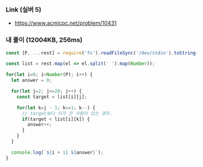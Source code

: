 ### Link (실버 5)    

- https://www.acmicpc.net/problem/10431  

### 내 풀이 (12004KB, 256ms)  

```javascript
const [P, ...rest] = require('fs').readFileSync('/dev/stdin').toString().trim().split('\n');

const list = rest.map(el => el.split(' ').map(Number));

for(let i=0; i<Number(P); i++) {
  let answer = 0;

  for(let j=2; j<=20; j++) {
    const target = list[i][j];

    for(let k=j - 1; k>=1; k--) {
      // target보다 키가 큰 사람이 있는 경우.
      if(target < list[i][k]) {
        answer++;
      }
    }
  }

  console.log(`${i + 1} ${answer}`);
}
```
